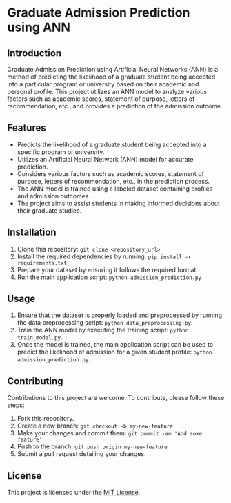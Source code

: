 # Graduate Admission Prediction using ANN

## Introduction
Graduate Admission Prediction using Artificial Neural Networks (ANN) is a method of predicting the likelihood of a graduate student being accepted into a particular program or university based on their academic and personal profile. This project utilizes an ANN model to analyze various factors such as academic scores, statement of purpose, letters of recommendation, etc., and provides a prediction of the admission outcome.

## Features
- Predicts the likelihood of a graduate student being accepted into a specific program or university.
- Utilizes an Artificial Neural Network (ANN) model for accurate prediction.
- Considers various factors such as academic scores, statement of purpose, letters of recommendation, etc., in the prediction process.
- The ANN model is trained using a labeled dataset containing profiles and admission outcomes.
- The project aims to assist students in making informed decisions about their graduate studies.

## Installation
1. Clone this repository: `git clone <repository_url>`
2. Install the required dependencies by running: `pip install -r requirements.txt`
3. Prepare your dataset by ensuring it follows the required format.
4. Run the main application script: `python admission_prediction.py`

## Usage
1. Ensure that the dataset is properly loaded and preprocessed by running the data preprocessing script: `python data_preprocessing.py`.
2. Train the ANN model by executing the training script: `python train_model.py`.
3. Once the model is trained, the main application script can be used to predict the likelihood of admission for a given student profile: `python admission_prediction.py`.

## Contributing
Contributions to this project are welcome. To contribute, please follow these steps:
1. Fork this repository.
2. Create a new branch: `git checkout -b my-new-feature`
3. Make your changes and commit them: `git commit -am 'Add some feature'`
4. Push to the branch: `git push origin my-new-feature`
5. Submit a pull request detailing your changes.

## License
This project is licensed under the [MIT License](LICENSE).
